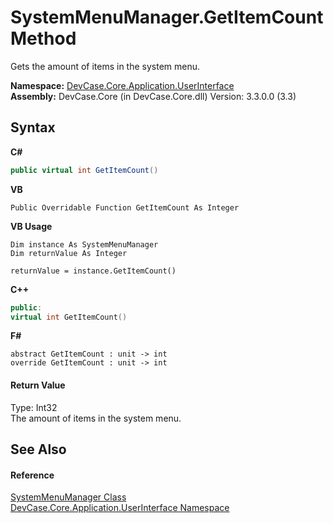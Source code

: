 # SystemMenuManager.GetItemCount Method 
 

Gets the amount of items in the system menu.

**Namespace:**&nbsp;<a href="N_DevCase_Core_Application_UserInterface">DevCase.Core.Application.UserInterface</a><br />**Assembly:**&nbsp;DevCase.Core (in DevCase.Core.dll) Version: 3.3.0.0 (3.3)

## Syntax

**C#**<br />
``` C#
public virtual int GetItemCount()
```

**VB**<br />
``` VB
Public Overridable Function GetItemCount As Integer
```

**VB Usage**<br />
``` VB Usage
Dim instance As SystemMenuManager
Dim returnValue As Integer

returnValue = instance.GetItemCount()
```

**C++**<br />
``` C++
public:
virtual int GetItemCount()
```

**F#**<br />
``` F#
abstract GetItemCount : unit -> int 
override GetItemCount : unit -> int 
```


#### Return Value
Type: Int32<br />The amount of items in the system menu.

## See Also


#### Reference
<a href="T_DevCase_Core_Application_UserInterface_SystemMenuManager">SystemMenuManager Class</a><br /><a href="N_DevCase_Core_Application_UserInterface">DevCase.Core.Application.UserInterface Namespace</a><br />